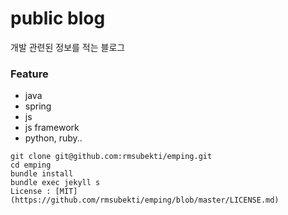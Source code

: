# public blog
개발 관련된 정보를 적는 블로그

### Feature
- java
- spring
- js
- js framework
- python, ruby..

```
git clone git@github.com:rmsubekti/emping.git
cd emping
bundle install
bundle exec jekyll s
License : [MIT](https://github.com/rmsubekti/emping/blob/master/LICENSE.md)
```